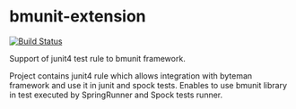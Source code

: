 # bmunit-extension

[![Build Status](https://travis-ci.org/starnowski/bmunit-extension.svg?branch=master)](https://travis-ci.org/starnowski/bmunit-extension)

Support of junit4 test rule to bmunit framework.

Project contains junit4 rule which allows integration with byteman framework and use it in junit and spock tests.
Enables to use bmunit library in test executed by SpringRunner and Spock tests runner.



